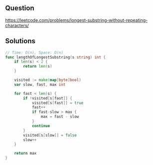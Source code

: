 ## Question

https://leetcode.com/problems/longest-substring-without-repeating-characters/

## Solutions

```go
// Time: O(n), Space: O(n)
func lengthOfLongestSubstring(s string) int {
	if len(s) < 2 {
		return len(s)
	}

	visited := make(map[byte]bool)
	var slow, fast, max int

	for fast < len(s) {
		if !visited[s[fast]] {
			visited[s[fast]] = true
			fast++
			if fast-slow > max {
				max = fast - slow
			}
			continue
		}
		visited[s[slow]] = false
		slow++
	}

	return max
}
```

